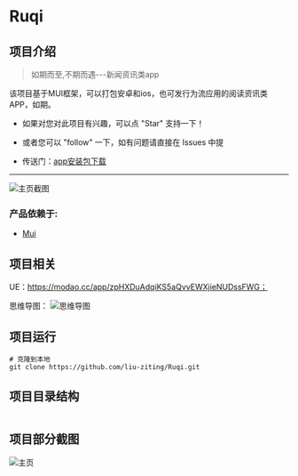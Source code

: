 # Ruqi

## 项目介绍

> 如期而至,不期而遇---新闻资讯类app

该项目基于MUI框架，可以打包安卓和ios，也可发行为流应用的阅读资讯类APP，如期。

* 如果对您对此项目有兴趣，可以点 "Star" 支持一下！

* 或者您可以 "follow" 一下，如有问题请直接在 Issues 中提

* 传送门：[app安装包下载][4]

----------


![主页截图][1]

### 产品依赖于:
 - [Mui][2]

## 项目相关

UE：https://modao.cc/app/zpHXDuAdqiKS5aQvvEWXjieNUDssFWG；

思维导图：
![思维导图][3]



## 项目运行

    # 克隆到本地
    git clone https://github.com/liu-ziting/Ruqi.git


## 项目目录结构
```

```		

## 项目部分截图

![主页][1]


  [1]: http://tc.lihail.cn/Notes_1511630833913.jpg
  [2]: https://dev.dcloud.net.cn/mui/getting-started/
  [3]: http://tc.lihail.cn/swdt.png
  [4]: http://tc.lihail.cn/RUQI.apk

  


